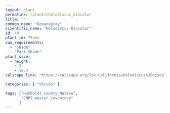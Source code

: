 ```yaml
---
layout: plant                                                              
permalink: /plants/holodiscus_discolor
title: ""
common_name: "Oceanspray"
scientific_name: "Holodiscus Discolor"
id: 40
plant_id: 75d4e
sun_requirements:
  - "Shade"
  - "Part Shade"
plant_size:
  - height: 
    - 3
    - 16.4
calscape_link: "https://calscape.org/loc-California/Holodiscus%20discolor(%20)"

categories: [ "Shrubs" ]

tags: ["Humboldt_County_Native",
       "CNPS_master_inventory"
      ]
---
```


